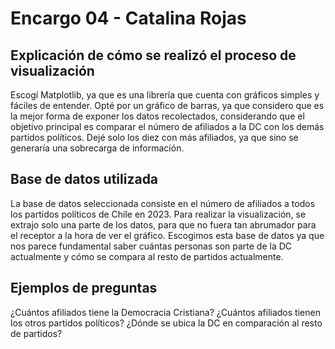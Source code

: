 # Encargo 04 - Catalina Rojas

## Explicación de cómo se realizó el proceso de visualización

Escogí Matplotlib, ya que es una librería que cuenta con gráficos simples y fáciles de entender. Opté por un gráfico de barras, ya que considero que es la mejor forma de exponer los datos recolectados, considerando que el objetivo principal es comparar el número de afiliados a la DC con los demás partidos políticos. Dejé solo los diez con más afiliados, ya que sino se generaría una sobrecarga de información. 

## Base de datos utilizada

La base de datos seleccionada consiste en el número de afiliados a todos los partidos políticos de Chile en 2023. Para realizar la visualización, se extrajo solo una parte de los datos, para que no fuera tan abrumador para el receptor a la hora de ver el gráfico. Escogimos esta base de datos ya que nos parece fundamental saber cuántas personas son parte de la DC actualmente y cómo se compara al resto de partidos actualmente.

## Ejemplos de preguntas

¿Cuántos afiliados tiene la Democracia Cristiana? ¿Cuántos afiliados tienen los otros partidos políticos? ¿Dónde se ubica la DC en comparación al resto de partidos?
